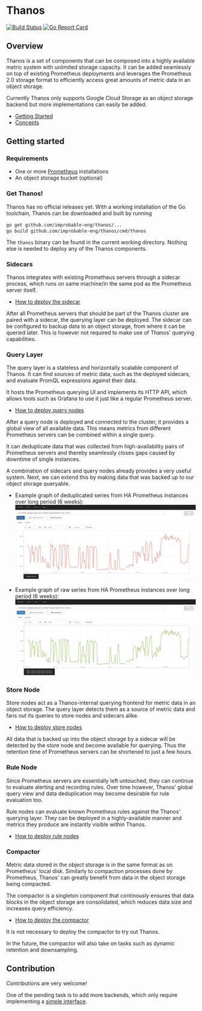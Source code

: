# Thanos

[![Build Status](https://travis-ci.org/improbable-eng/thanos.svg?branch=master)](https://travis-ci.org/improbable-eng/thanos) [![Go Report Card](https://goreportcard.com/badge/github.com/improbable-eng/thanos)](https://goreportcard.com/report/github.com/improbable-eng/thanos)

## Overview

Thanos is a set of components that can be composed into a highly available metric system with unlimited storage capacity. It can be added seamlessly on top of existing Prometheus deployments and leverages the Prometheus 2.0 storage format to efficiently access great amounts of metric data in an object storage.

Currently Thanos only supports Google Cloud Storage as an object storage backend but more implementations can easily be added.

* [Getting Started](#getting-started)
* [Concepts](docs/design.md)

## Getting started

### Requirements

* One or more [Prometheus](https://prometheus.io) installations
* An object storage bucket (optional)

### Get Thanos!

Thanos has no official releases yet. With a working installation of the Go toolchain, Thanos can be downloaded and built by running

```
go get github.com/improbable-eng/thanos/...
go build github.com/improbable-eng/thanos/cmd/thanos
```

The `thanos` binary can be found in the current working directory. Nothing else is needed to deploy any of the Thanos components.

### Sidecars

Thanos integrates with existing Prometheus servers through a sidecar process, which runs on same machine/in the same pod as the Prometheus server itself.

* [How to deploy the sidecar](docs/components/sidecar.md#deployment)

After all Prometheus servers that should be part of the Thanos cluster are paired with a sidecar, the querying layer can be deployed.
The sidecar can be configured to backup data to an object storage, from where it can be queried later. This is however not required to make use of Thanos' querying capabilities.

### Query Layer

The query layer is a stateless and horizontally scalable component of Thanos. It can find sources of metric data, such as the deployed sidecars, and evaluate PromQL expressions against their data.

It hosts the Prometheus querying UI and implements its HTTP API, which allows tools such as Grafana to use it just like a regular Prometheus server.

* [How to deploy query nodes](docs/components/query.md#deployment)

After a query node is deployed and connected to the cluster, it provides a global view of all available data. This means metrics from different Prometheus servers can be combined within a single query.

It can deduplicate data that was collected from high-availability pairs of Prometheus servers and thereby seamlessly closes gaps caused by downtime of single instances.

A combination of sidecars and query nodes already provides a very useful system.
Next, we can extend this by making data that was backed up to our object storage queryable.

* Example graph of deduplicated series from HA Prometheus instances over long period (6 weeks):
![Query over 6 weeks with deduplication](./docs/img/query_ui_6week_dedup.png)

* Example graph of raw series from HA Prometheus instances over long period (6 weeks):
![Query over 6 weeks without deduplication](./docs/img/query_ui_6week.png)

### Store Node

Store nodes act as a Thanos-internal querying frontend for metric data in an object storage. The query layer detects them as a source of metric data and fans out its queries to store nodes and sidecars alike.

* [How to deploy store nodes](docs/components/store.md#deployment)

All data that is backed up into the object storage by a sidecar will be detected by the store node and become available for querying. Thus the retention time of Prometheus servers can be shortened to just a few hours.

### Rule Node

Since Prometheus servers are essentially left untouched, they can continue to evaluate alerting and recording rules. Over time however, Thanos' global query view and data deduplication may become desirable for rule evaluation too.

Rule nodes can evaluate known Prometheus rules against the Thanos' querying layer. They can be deployed in a highly-available manner and metrics they produce are instantly visible within Thanos.

* [How to deploy rule nodes](docs/components/rule.md#deployment)

### Compactor

Metric data stored in the object storage is in the same format as on Prometheus' local disk. Similarly to compaction processes done by Prometheus, Thanos' can greatly benefit from data in the object storage being compacted.

The compactor is a singleton component that continously ensures that data blocks in the object storage are consolidated, which reduces data size and increases query efficiency.

* [How to deploy the compactor](docs/components/compact.md#deployment)

It is not necessary to deploy the compactor to try out Thanos.

In the future, the compactor will also take on tasks such as dynamic retention and downsampling.

## Contribution

Contributions are very welcome!

One of the pending task is to add more backends, which only require implementing a [simple interface](https://github.com/improbable-eng/thanos/blob/86651e9402115c6476b35ac2bb3d6003c9ec9956/pkg/objstore/objstore.go#L15-L40).
